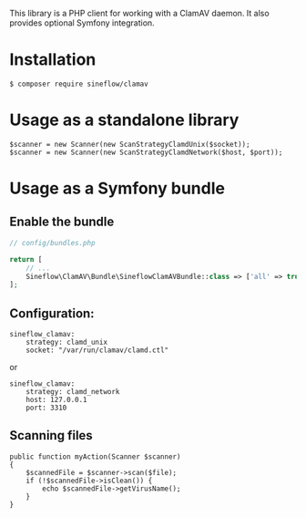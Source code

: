 This library is a PHP client for working with a ClamAV daemon. It also provides optional Symfony integration.

# Installation
```
$ composer require sineflow/clamav
```

# Usage as a standalone library
```
$scanner = new Scanner(new ScanStrategyClamdUnix($socket));
$scanner = new Scanner(new ScanStrategyClamdNetwork($host, $port));
```

# Usage as a Symfony bundle
## Enable the bundle
```php
// config/bundles.php

return [
    // ...
    Sineflow\ClamAV\Bundle\SineflowClamAVBundle::class => ['all' => true],
];
```

## Configuration:
```
sineflow_clamav:
    strategy: clamd_unix
    socket: "/var/run/clamav/clamd.ctl"
```
or
```
sineflow_clamav:
    strategy: clamd_network
    host: 127.0.0.1
    port: 3310
```

## Scanning files
```
public function myAction(Scanner $scanner)
{
    $scannedFile = $scanner->scan($file);
    if (!$scannedFile->isClean()) {
        echo $scannedFile->getVirusName();
    }
}
```
